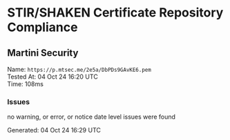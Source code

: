 # STIR/SHAKEN Certificate Repository Compliance

## Martini Security

Name: `https://p.mtsec.me/2e5a/DbPDs9GAvKE6.pem`\
Tested At: 04 Oct 24 16:20 UTC\
Time: 108ms

### Issues

no warning, or error, or notice date level issues were found

Generated: 04 Oct 24 16:29 UTC